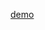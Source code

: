 [demo](https://codesandbox.io/embed/heuristic-firefly-jopvc?fontsize=14&hidenavigation=1&theme=dark)
